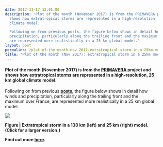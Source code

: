 ```yaml
---
date: 2017-11-17 12:01:00
description: 'Plot of the month (November 2017) is from the PRIMAVERA project and
  shows how extratropical storms are represented in a high-resolution, 25 km global
  climate model.

  Following on from previous posts, the figure below shows in detail how winds and
  precipitation, particularly along the trailing front and the maximum over France,
  are represented more realistically in a 25 km global model.'
layout: post
permalink: /plot-of-the-month-nov-2017-extratropical-storm-in-a-25km-model/
title: 'Plot of the month (Nov 2017): extratropical storm in a 25km model'
---
```


<h4>Plot of the month (November 2017) is from the <a href="/research/projects/primavera/">PRIMAVERA</a> project and shows how extratropical storms are represented in a high-resolution, 25 km global climate model.</h4>
<p>Following on from previous <strong><a href="https://hrcm.ceda.ac.uk/blog/plot-of-the-month-may-2017-extratropical-cyclones-storymap/">posts</a></strong>, the figure below shows in detail how winds and precipitation, particularly along the trailing front and the maximum over France, are represented more realistically in a 25 km global model.</p>
<p></p>
<p><a href="https://hrcm.ceda.ac.uk/hrcm/static/media/uploads/Figures/storm.png"><img src="https://hrcm.ceda.ac.uk/hrcm/static/media/uploads/Figures/storm.png"></a></p>
<p><strong>Figure | Extratropical storm in a 130 km (left) and 25 km (right) model. (Click for a larger version.)</strong></p>
<p></p>
<p><strong>Find out more <a href="https://uip.primavera-h2020.eu/storymaps/extra-tropical-cyclones">here</a>.</strong></p>
